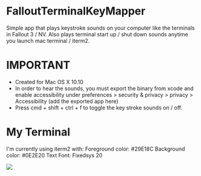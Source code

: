 # FalloutTerminalKeyMapper
Simple app that plays keystroke sounds on your computer like the terminals in Fallout 3 / NV. Also plays terminal start up / shut down sounds anytime you launch mac terminal / iterm2.

# IMPORTANT
- Created for Mac OS X 10.10
- In order to hear the sounds, you must export the binary from xcode and enable accessibility under preferences > security & privacy > privacy > Accessibility (add the exported app here)
- Press cmd + shift + ctrl + f to toggle the key stroke sounds on / off.

# My Terminal
I'm currently using iterm2 with:
Foreground color: #29E18C
Background color: #0E2E20
Text Font: Fixedsys 20

![](http://imgur.com/hzIx86R)

